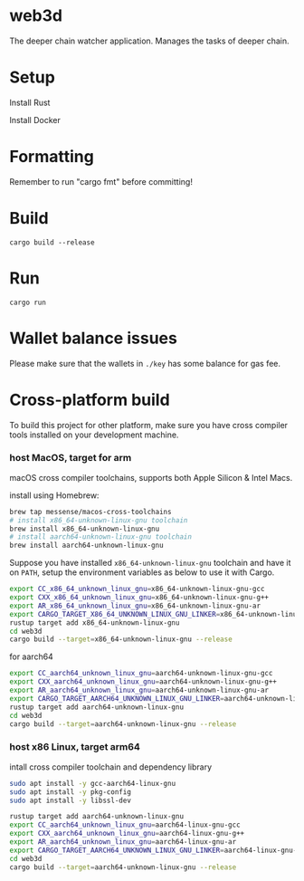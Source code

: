 # web3d
The deeper chain watcher application. Manages the tasks of deeper chain.

# Setup
Install Rust

Install Docker

# Formatting
Remember to run "cargo fmt" before committing!

# Build
```
cargo build --release
```

# Run
```
cargo run
```

# Wallet balance issues

Please make sure that the wallets in `./key` has some balance for gas fee.

# Cross-platform build
To build this project for other platform, make sure you have cross compiler tools installed on your development machine.

### host MacOS, target for arm

macOS cross compiler toolchains, supports both Apple Silicon & Intel Macs.

install using Homebrew:

```bash
brew tap messense/macos-cross-toolchains
# install x86_64-unknown-linux-gnu toolchain
brew install x86_64-unknown-linux-gnu
# install aarch64-unknown-linux-gnu toolchain
brew install aarch64-unknown-linux-gnu
```

Suppose you have installed `x86_64-unknown-linux-gnu` toolchain and have it on `PATH`,
setup the environment variables as below to use it with Cargo.

```bash
export CC_x86_64_unknown_linux_gnu=x86_64-unknown-linux-gnu-gcc
export CXX_x86_64_unknown_linux_gnu=x86_64-unknown-linux-gnu-g++
export AR_x86_64_unknown_linux_gnu=x86_64-unknown-linux-gnu-ar
export CARGO_TARGET_X86_64_UNKNOWN_LINUX_GNU_LINKER=x86_64-unknown-linux-gnu-gcc
rustup target add x86_64-unknown-linux-gnu
cd web3d
cargo build --target=x86_64-unknown-linux-gnu --release
```

for aarch64

```bash
export CC_aarch64_unknown_linux_gnu=aarch64-unknown-linux-gnu-gcc
export CXX_aarch64_unknown_linux_gnu=aarch64-unknown-linux-gnu-g++
export AR_aarch64_unknown_linux_gnu=aarch64-unknown-linux-gnu-ar
export CARGO_TARGET_AARCH64_UNKNOWN_LINUX_GNU_LINKER=aarch64-unknown-linux-gnu-gcc
rustup target add aarch64-unknown-linux-gnu
cd web3d
cargo build --target=aarch64-unknown-linux-gnu --release
```

### host x86 Linux, target arm64

intall cross compiler toolchain and dependency library

```bash
sudo apt install -y gcc-aarch64-linux-gnu
sudo apt install -y pkg-config
sudo apt install -y libssl-dev
```

```bash
rustup target add aarch64-unknown-linux-gnu
export CC_aarch64_unknown_linux_gnu=aarch64-linux-gnu-gcc
export CXX_aarch64_unknown_linux_gnu=aarch64-linux-gnu-g++
export AR_aarch64_unknown_linux_gnu=aarch64-linux-gnu-ar
export CARGO_TARGET_AARCH64_UNKNOWN_LINUX_GNU_LINKER=aarch64-linux-gnu-gcc
cd web3d
cargo build --target=aarch64-unknown-linux-gnu --release
```
